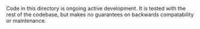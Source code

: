 Code in this directory is ongoing active development. It is tested with the rest of the codebase, but makes no guarantees on backwards compatability or maintenance.
